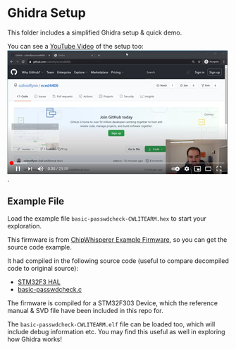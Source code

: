 # Ghidra Setup

This folder includes a simplified Ghidra setup & quick demo.

You can see a [YouTube Video](https://www.youtube.com/watch?v=sNPFzVOS52Y) of the setup too:
[![](tubeyou.png)](https://www.youtube.com/watch?v=sNPFzVOS52Y).

## Example File

Load the example file `basic-passwdcheck-CWLITEARM.hex` to start your exploration.

This firmware is from [ChipWhisperer Example Firmware](https://github.com/newaetech/chipwhisperer/tree/develop/hardware/victims/firmware), so you can get the source code example.

It had compiled in the following source code (useful to compare decompiled code to original source):

* [STM32F3 HAL](https://github.com/newaetech/chipwhisperer/tree/develop/hardware/victims/firmware/hal/stm32f3)
* [basic-passwdcheck.c](https://github.com/newaetech/chipwhisperer/tree/develop/hardware/victims/firmware/basic-passwdcheck)

The firmware is compiled for a STM32F303 Device, which the reference manual & SVD file have been included in this repo for.

The `basic-passwdcheck-CWLITEARM.elf` file can be loaded too, which will include debug information etc. You may find this useful as well in exploring how Ghidra works!